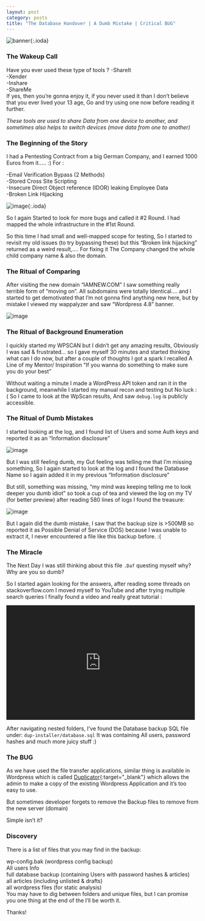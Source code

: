 ```yaml
---
layout: post
category: posts
title: "The Database Handover | A Dumb Mistake | Critical BUG"
---
```


![banner](https://miro.medium.com/v2/resize:fit:720/format:webp/1*xCrUUPjQj7flq5ReQUfcXA.png){:.ioda}

### The Wakeup Call
Have you ever used these type of tools ?
-ShareIt<br/>
-Xender<br/>
-Inshare<br/>
-ShareMe<br/>
If yes, then you’re gonna enjoy it, if you never used it than I don’t believe that you ever lived your 13 age, Go and try using one now before reading it further.

*These tools are used to share Data from one device to another, and sometimes also helps to switch devices (move data from one to another)*

### The Beginning of the Story
I had a Pentesting Contract from a big German Company, and I earned 1000 Euros from it….. :) For :

-Email Verification Bypass (2 Methods)<br/>
-Stored Cross Site Scripting<br/>
-Insecure Direct Object reference (IDOR) leaking Employee Data<br/>
-Broken Link Hijacking<br/>

![image](https://miro.medium.com/v2/resize:fit:720/format:webp/1*n3DAfWFDWbRSHKtRE86ZVQ.png){:.ioda}

So I again Started to look for more bugs and called it #2 Round. I had mapped the whole infrastructure in the #1st Round.

So this time I had small and well-mapped scope for testing, So I started to revisit my old issues (to try bypassing these) but this “Broken link hijacking” returned as a weird result,…. For fixing it The Company changed the whole child company name & also the domain.

### The Ritual of Comparing
After visiting the new domain “IAMNEW.COM” I saw something really terrible form of “moving on”. All subdomains were totally Identical…. and I started to get demotivated that I’m not gonna find anything new here, but by mistake I viewed my wappalyzer and saw “Wordpress 4.8” banner.

![image](https://miro.medium.com/v2/resize:fit:440/format:webp/1*jQ_rudboUxgB-QixF0mEZQ.gif)

### The Ritual of Background Enumeration
I quickly started my WPSCAN but I didn’t get any amazing results, Obviously I was sad & frustrated… so I gave myself 30 minutes and started thinking what can I do now, but after a couple of thoughts I got a spark I recalled A Line of my Mentor/ Inspiration “If you wanna do something to make sure you do your best”

Without waiting a minute I made a WordPress API token and ran it in the background, meanwhile I started my manual recon and testing but No luck :(
So I came to look at the WpScan results, And saw `debug.log` is publicly accessible.

### The Ritual of Dumb Mistakes
I started looking at the log, and I found list of Users and some Auth keys and reported it as an “Information disclosure”

![image](https://miro.medium.com/v2/resize:fit:720/format:webp/1*L1zj18S9eLUl28FR8RZ1aQ.png)

But I was still feeling dumb, my Gut feeling was telling me that I’m missing something, So I again started to look at the log and I found the Database Name so I again added it in my previous “Information disclosure”

But still, something was missing, “my mind was keeping telling me to look deeper you dumb idiot” so took a cup of tea and viewed the log on my TV (for better preview) after reading 580 lines of logs I found the treasure:

![image](https://miro.medium.com/v2/resize:fit:720/format:webp/1*qxBl4V0C131ob-EswiVMfQ.png)

But I again did the dumb mistake, I saw that the backup size is >500MB so reported it as Possible Denial of Service (DOS) because I was unable to extract it, I never encountered a file like this backup before. :(

### The Miracle
The Next Day I was still thinking about this file `.Daf` questing myself why? Why are you so dumb?

So I started again looking for the answers, after reading some threads on stackoverflow.com I moved myself to YouTube and after trying multiple search queries I finally found a video and really great tutorial :

<iframe width="98%" height="300" class="ioda" style="filter:invert(100%)"
src="https://www.youtube.com/embed/d7JrZYoiRuE"  
frameborder="0"  
allow="accelerometer; autoplay; encrypted-media; gyroscope; picture-in-picture"></iframe> 

After navigating nested folders, I’ve found the Database backup SQL file under: `dup-installer/database.sql`
It was containing All users, password hashes and much more juicy stuff :)

### The BUG
As we have used the file transfer applications, similar thing is available in Wordpress which is called [Duplicator](https://wordpress.org/plugins/duplicator/){:target="_blank"} which allows the admin to make a copy of the existing Wordpress Application and it’s too easy to use.

But sometimes developer forgets to remove the Backup files to remove from the new server (domain)

Simple isn’t it?

### Discovery
There is a list of files that you may find in the backup:

wp-config.bak (wordpress config backup)<br/>
All users Info<br/>
full database backup (containing Users with password hashes & articles)<br/>
all articles (including unlisted & drafts)<br/>
all wordpress files (for static analysis)<br/>
You may have to dig between folders and unique files, but I can promise you one thing at the end of the I’ll be worth it.<br/>

Thanks!